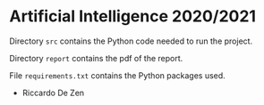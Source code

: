 # Artificial Intelligence 2020/2021

Directory `src` contains the Python code needed to run the project.

Directory `report` contains the pdf of the report.

File `requirements.txt` contains the Python packages used.

- Riccardo De Zen